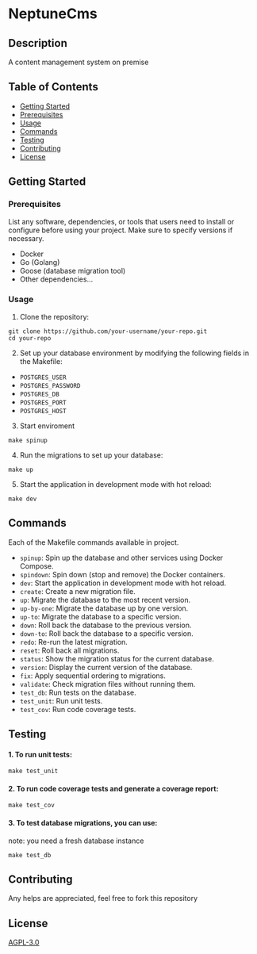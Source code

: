 # NeptuneCms

## Description
A content management system on premise

## Table of Contents
- [Getting Started](#getting-started)
- [Prerequisites](#prerequisites)
- [Usage](#usage)
- [Commands](#commands)
- [Testing](#testing)
- [Contributing](#contributing)
- [License](#license)

## Getting Started

### Prerequisites
List any software, dependencies, or tools that users need to install or configure before using your project. Make sure to specify versions if necessary.

- Docker
- Go (Golang)
- Goose (database migration tool)
- Other dependencies...

### Usage


1. Clone the repository:
```shell
git clone https://github.com/your-username/your-repo.git
cd your-repo
```
2. Set up your database environment by modifying the following fields in the Makefile:

* `POSTGRES_USER`
* `POSTGRES_PASSWORD`
* `POSTGRES_DB`
* `POSTGRES_PORT`
* `POSTGRES_HOST`   



3. Start enviroment

```shell
make spinup
```

4. Run the migrations to set up your database:
```shell
make up
```

5. Start the application in development mode with hot reload:
```shell
make dev
```

## Commands

Each of the Makefile commands available in project.

* `spinup`: Spin up the database and other services using Docker Compose.
* `spindown`: Spin down (stop and remove) the Docker containers.
* `dev`: Start the application in development mode with hot reload.
* `create`: Create a new migration file.
* `up`: Migrate the database to the most recent version.
* `up-by-one`: Migrate the database up by one version.
* `up-to`: Migrate the database to a specific version.
* `down`: Roll back the database to the previous version.
* `down-to`: Roll back the database to a specific version.
* `redo`: Re-run the latest migration.
* `reset`: Roll back all migrations.
* `status`: Show the migration status for the current database.
* `version`: Display the current version of the database.
* `fix`: Apply sequential ordering to migrations.
* `validate`: Check migration files without running them.
* `test_db`: Run tests on the database.
* `test_unit`: Run unit tests.
* `test_cov`: Run code coverage tests.


## Testing

#### 1. To run unit tests:
```shell
make test_unit
```


#### 2. To run code coverage tests and generate a coverage report:
```shell
make test_cov
```

#### 3. To test database migrations, you can use:

note: you need a fresh database instance
```shell
make test_db
```
## Contributing
Any helps are appreciated, feel free to fork this repository
## License

[AGPL-3.0](LICENSE)